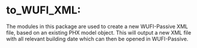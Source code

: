# to_WUFI_XML:
The modules in this package are used to create a new WUFI-Passive XML file, based on an existing PHX model object. This will output a new XML file with all relevant building date which can then be opened in WUFI-Passive. 